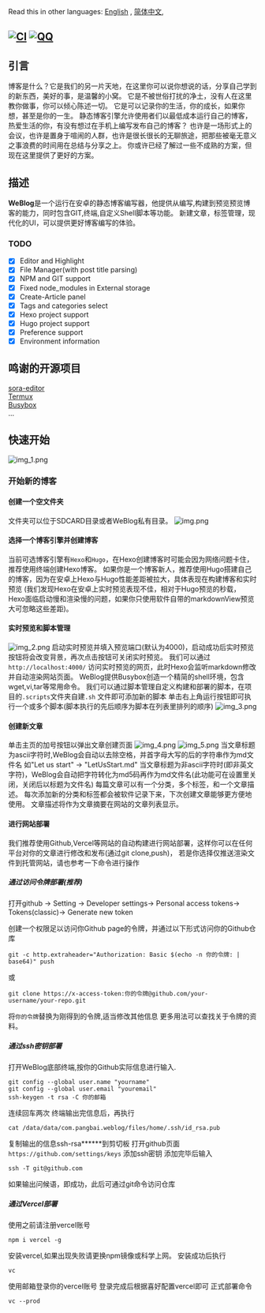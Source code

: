 Read this in other languages: [English](README.md)  , [简体中文](README-CN.md),

[![CI](https://github.com/Rosemoe/CodeEditor/actions/workflows/gradle.yml/badge.svg?event=push)](https://github.com/PangBaiWork/WeBlog/actions/workflows/main.yml)
[![QQ](https://img.shields.io/badge/Join-QQ_Group-ff69b4)](https://qm.qq.com/q/1wJcBUfst2)
----
## 引言 
博客是什么？它是我们的另一片天地，在这里你可以说你想说的话，分享自己学到的新东西，美好的事，是温馨的小窝。
它是不被世俗打扰的净土，没有人在这里教你做事，你可以倾心陈述一切。
它是可以记录你的生活，你的成长，如果你想，甚至是你的一生。
静态博客引擎允许使用者们以最低成本运行自己的博客，热爱生活的你，有没有想过在手机上编写发布自己的博客？
也许是一场形式上的会议，也许是置身于喧闹的人群，也许是很长很长的无聊旅途，把那些被毫无意义之事浪费的时间用在总结与分享之上。
你或许已经了解过一些不成熟的方案，但现在这里提供了更好的方案。
## 描述
**WeBlog**是一个运行在安卓的静态博客编写器，他提供从编写,构建到预览预览博客的能力，同时包含GIT,终端,自定义Shell脚本等功能。
新建文章，标签管理，现代化的UI，可以提供更好博客编写的体验。
### TODO
* [x] Editor and Highlight
* [x] File Manager(with post title parsing)
* [x] NPM and GIT support
* [x] Fixed node_modules in External storage
* [x] Create-Article panel
* [x] Tags and categories select
* [x] Hexo project support
* [x] Hugo project support
* [x] Preference support
* [x] Environment information 
## 鸣谢的开源项目
[sora-editor](https://github.com/Rosemoe/sora-editor)  
[Termux](https://github.com/termux/termux-app)  
[Busybox](https://busybox.net/)   
...  
## 快速开始
![img_1.png](doc/img_1.png)
### 开始新的博客
#### 创建一个空文件夹
文件夹可以位于SDCARD目录或者WeBlog私有目录。
![img.png](doc/img.png)
#### 选择一个博客引擎并创建博客
当前可选博客引擎有`Hexo`和`Hugo`，在Hexo创建博客时可能会因为网络问题卡住，推荐使用终端创建Hexo博客。
如果你是一个博客新人，推荐使用Hugo搭建自己的博客，因为在安卓上Hexo与Hugo性能差距被拉大，具体表现在构建博客和实时预览
(我们发现Hexo在安卓上实时预览表现不佳，相对于Hugo预览的秒载，Hexo面临启动慢和渲染慢的问题，如果你只使用软件自带的markdownView预览大可忽略这些差距)。
#### 实时预览和脚本管理
![img_2.png](doc/img_2.png)
启动实时预览并填入预览端口(默认为4000)，启动成功后实时预览按钮将会改变背景，再次点击按钮可关闭实时预览。 
我们可以通过`http://localhost:4000/` 访问实时预览的网页，此时Hexo会监听markdown修改并自动渲染网站页面。
WeBlog提供Busybox创造一个精简的shell环境，包含wget,vi,tar等常用命令。 
我们可以通过脚本管理自定义构建和部署的脚本，在项目的`.scripts`文件夹自建`.sh` 文件即可添加新的脚本
单击右上角运行按钮即可执行一个或多个脚本(脚本执行的先后顺序为脚本在列表里排列的顺序)
![img_3.png](doc/img_3.png)
#### 创建新文章
单击主页的加号按钮以弹出文章创建页面
![img_4.png](doc/img_4.png)
![img_5.png](doc/img_5.png)
当文章标题为ascii字符时,WeBlog会自动以去除空格，并首字母大写的后的字符串作为md文件名
如"Let us start" -> "LetUsStart.md"
当文章标题为非ascii字符时(即非英文字符)，WeBlog会自动把字符转化为md5码再作为md文件名(此功能可在设置里关闭，关闭后以标题为文件名)
每篇文章可以有一个分类，多个标签，和一个文章描述。
每次添加新的分类和标签都会被软件记录下来，下次创建文章能够更方便地使用。
文章描述将作为文章摘要在网站的文章列表显示。
#### 进行网站部署
我们推荐使用Github,Vercel等网站的自动构建进行网站部署，这样你可以在任何平台对你的文章进行修改和发布(通过git clone,push)，
若是你选择仅推送渲染文件到托管网站，请也参考一下命令进行操作
##### 通过访问令牌部署(推荐)
打开github -> Setting -> Developer settings-> Personal access tokens-> Tokens(classic)-> Generate new token

创建一个权限足以访问你Github page的令牌，并通过以下形式访问你的Github仓库
```shell
git -c http.extraheader="Authorization: Basic $(echo -n 你的令牌: | base64)" push
```
或
```
git clone https://x-access-token:你的令牌@github.com/your-username/your-repo.git
```
将`你的令牌`替换为刚得到的令牌,适当修改其他信息
更多用法可以查找关于令牌的资料。
##### 通过ssh密钥部署
打开WeBlog底部终端,按你的Github实际信息进行输入.
```shell
git config --global user.name "yourname"
git config --global user.email "youremail"
ssh-keygen -t rsa -C 你的邮箱
```
连续回车两次
终端输出完信息后，再执行
```shell 
cat /data/data/com.pangbai.weblog/files/home/.ssh/id_rsa.pub
```
复制输出的信息ssh-rsa******到剪切板
打开github页面`https://github.com/settings/keys` 添加ssh密钥
添加完毕后输入
```shell
ssh -T git@github.com
```
如果输出问候语，即成功，此后可通过git命令访问仓库
##### 通过Vercel部署
使用之前请注册vercel账号
```shell
npm i vercel -g
```
安装vercel,如果出现失败请更换npm镜像或科学上网。
安装成功后执行
```shell
vc
```
使用邮箱登录你的vercel账号
登录完成后根据喜好配置vercel即可
正式部署命令
```shell
vc --prod
```

